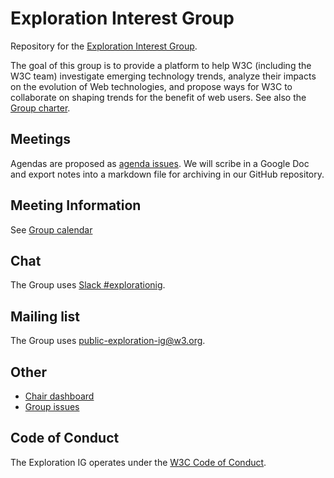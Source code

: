 # Exploration Interest Group

Repository for the [Exploration Interest Group](https://www.w3.org/groups/ig/exploration/).

The goal of this group is to provide a platform to help W3C (including the W3C team) investigate emerging technology trends, analyze their impacts on the evolution of Web technologies, and propose ways for W3C to collaborate on shaping trends for the benefit of web users. See also the [Group charter](https://www.w3.org/2025/04/exploration-ig-charter.html).

## Meetings

Agendas are proposed as [agenda issues](https://github.com/w3c/exploration-ig/labels/agenda). We will scribe in a Google Doc and export notes into a markdown file for archiving in our GitHub repository.

## Meeting Information

See [Group calendar](https://www.w3.org/groups/ig/exploration/calendar/)

## Chat

The Group uses [Slack #explorationig](https://w3ccommunity.slack.com/).

## Mailing list

The Group uses [public-exploration-ig@w3.org](https://lists.w3.org/Archives/Public/public-exploration-ig/).

## Other

* [Chair dashboard](https://www.w3.org/PM/Groups/chairboard.html?gid=ig/exploration)
* [Group issues](https://www.w3.org/PM/Groups/issueboard.html?gid=ig/exploration)

## Code of Conduct

The Exploration IG operates under the [W3C Code of Conduct](https://www.w3.org/policies/code-of-conduct/).
